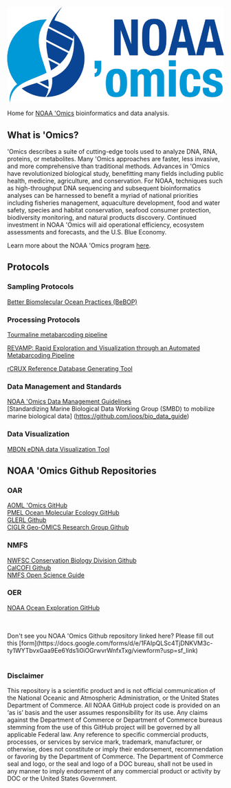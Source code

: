 
![NOAA 'PMEL Ocean Molecular Ecology Group'Omics](noaa-omics-lrt-800.png)

Home for [NOAA 'Omics](https://oceanexplorer.noaa.gov/technology/omics/noaa-omics.html) bioinformatics and data analysis. <br>

## What is 'Omics?
'Omics describes a suite of cutting-edge tools used to analyze DNA, RNA, proteins, or metabolites. Many 'Omics approaches are faster, less invasive, and more comprehensive than traditional methods. Advances in 'Omics have revolutionized biological study, benefitting many fields including public health, medicine, agriculture, and conservation. For NOAA, techniques such as high-throughput DNA sequencing and subsequent bioinformatics analyses can be harnessed to benefit a myriad of national priorities including fisheries management, aquaculture development, food and water safety, species and habitat conservation, seafood consumer protection, biodiversity monitoring, and natural products discovery. Continued investment in NOAA 'Omics will aid operational efficiency, ecosystem assessments and forecasts, and the U.S. Blue Economy. <br>

Learn more about the NOAA 'Omics program [here](https://oceanexplorer.noaa.gov/technology/omics/noaa-omics.html). <br>

## Protocols

### Sampling Protocols
[Better Biomolecular Ocean Practices (BeBOP)](https://github.com/BeBOP-OBON)

### Processing Protocols
[Tourmaline metabarcoding pipeline](https://github.com/aomlomics/tourmaline) <br>

[REVAMP: Rapid Exploration and Visualization through an Automated Metabarcoding Pipeline](https://github.com/McAllister-NOAA/REVAMP) <br>

[rCRUX Reference Database Generating Tool](https://github.com/CalCOFI/rCRUX) <br>

### Data Management and Standards
[NOAA 'Omics Data Management Guidelines](https://github.com/aomlomics/omics-data-management) <br>
[Standardizing Marine Biological Data Working Group (SMBD) to mobilize marine biological data] (https://github.com/ioos/bio_data_guide) <br>

### Data Visualization
[MBON eDNA data Visualization Tool](https://github.com/marinebon/edna-vis)

## NOAA 'Omics Github Repositories

### OAR
[AOML 'Omics GitHub](https://github.com/aomlomics/) <br>
[PMEL Ocean Molecular Ecology GitHub](https://github.com/NOAA-PMEL/Ocean-Molecular-Ecology) <br>
[GLERL Github](https://github.com/NOAA-GLERL) <br>
[CIGLR Geo-OMICS Research Group Github](https://github.com/Geo-omics) <br>

### NMFS
[NWFSC Conservation Biology Division Github](https://github.com/nwfsc-cb)<br>
[CalCOFI Github](https://github.com/CalCOFI/) <br>
[NMFS Open Science Guide](https://nmfs-opensci.github.io/GitHub-Guide/) <br>

### OER
[NOAA Ocean Exploration GitHub](https://github.com/orgs/NOAA-OceanExploration/) <br>

<br>
<br>
Don't see you NOAA 'Omics Github repository linked here? Please fill out this [form](https://docs.google.com/forms/d/e/1FAIpQLSc4TjDNKVM3c-ty1WYTbvxGaa9Ee6Yds1i0iOGrwvrWnfxTxg/viewform?usp=sf_link)

 <br>
 <br>

### Disclaimer
This repository is a scientific product and is not official communication of the National Oceanic and
Atmospheric Administration, or the United States Department of Commerce. All NOAA GitHub project
code is provided on an ‘as is’ basis and the user assumes responsibility for its use. Any claims against the
Department of Commerce or Department of Commerce bureaus stemming from the use of this GitHub
project will be governed by all applicable Federal law. Any reference to specific commercial products,
processes, or services by service mark, trademark, manufacturer, or otherwise, does not constitute or
imply their endorsement, recommendation or favoring by the Department of Commerce. The Department
of Commerce seal and logo, or the seal and logo of a DOC bureau, shall not be used in any manner to
imply endorsement of any commercial product or activity by DOC or the United States Government.
